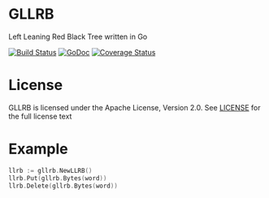 # GLLRB
Left Leaning Red Black Tree written in Go

[![Build Status](https://travis-ci.org/levigross/gllrb.svg?branch=master)](https://travis-ci.org/levigross/gllrb) [![GoDoc](https://godoc.org/github.com/levigross/gllrb?status.svg)](https://godoc.org/github.com/levigross/gllrb) [![Coverage Status](https://coveralls.io/repos/levigross/gllrb/badge.svg?branch=master&service=github)](https://coveralls.io/github/levigross/gllrb?branch=master)

License
======

GLLRB is licensed under the Apache License, Version 2.0. See [LICENSE](LICENSE) for the full license text


Example
=======

```go
llrb := gllrb.NewLLRB()
llrb.Put(gllrb.Bytes(word))
llrb.Delete(gllrb.Bytes(word))
```
